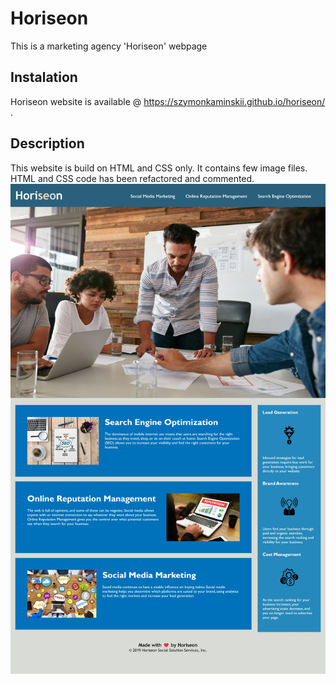 # Horiseon
This is a marketing agency 'Horiseon' webpage
## Instalation
Horiseon website is available @ https://szymonkaminskii.github.io/horiseon/ .
## Description
This website is build on HTML and CSS only. It contains few image files. HTML and CSS code has been refactored and commented. 
![Screenshot of the webpage](assets/Screenshot.jpeg)
